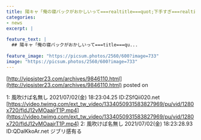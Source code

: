 ```yaml
---
title: 陽キャ「俺の寝バックがおかしいって===realtitle===quot;下手すぎ===realtitle===quot;ってことだよな？」
categories:
- news
excerpt: |
  
feature_text: |
  ## 陽キャ「俺の寝バックがおかしいって===title===qu...
  
feature_image: "https://picsum.photos/2560/600?image=733"
image: "https://picsum.photos/2560/600?image=733"
---
```


[http://vipsister23.com/archives/9846110.html](http://vipsister23.com/archives/9846110.html)
posted on 

<!--more-->

1: 風吹けば名無し 2021/07/02(金) 18:23:04.25 ID:ZSfQii020.net [https://video.twimg.com/ext_tw_video/1334050931583827969/pu/vid/1280x720/fldJ12vMOaajrT1P.mp4](https://video.twimg.com/ext_tw_video/1334050931583827969/pu/vid/1280x720/fldJ12vMOaajrT1P.mp4) 2: 風吹けば名無し 2021/07/02(金) 18:23:28.93 ID:QDalKkoAr.net ジブリ感有る
